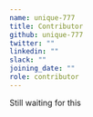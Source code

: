 ```yaml
---
name: unique-777
title: Contributor
github: unique-777
twitter: ""
linkedin: ""
slack: ""
joining_date: ""
role: contributor
---
```


Still waiting for this
